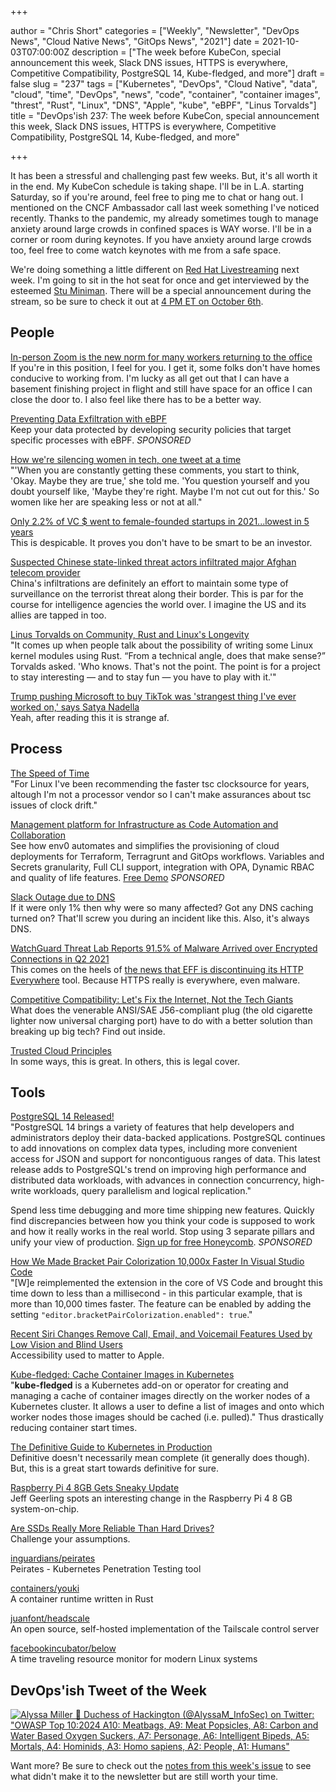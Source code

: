 +++

author = "Chris Short"
categories = ["Weekly", "Newsletter", "DevOps News", "Cloud Native News", "GitOps News", "2021"]
date = 2021-10-03T07:00:00Z
description = ["The week before KubeCon, special announcement this week, Slack DNS issues, HTTPS is everywhere, Competitive Compatibility, PostgreSQL 14, Kube-fledged, and more"]
draft = false
slug = "237"
tags = ["Kubernetes", "DevOps", "Cloud Native", "data", "cloud", "time", "DevOps", "news", "code", "container", "container images", "threst", "Rust", "Linux", "DNS", "Apple", "kube", "eBPF", "Linus Torvalds"]
title = "DevOps'ish 237: The week before KubeCon, special announcement this week, Slack DNS issues, HTTPS is everywhere, Competitive Compatibility, PostgreSQL 14, Kube-fledged, and more"

+++

It has been a stressful and challenging past few weeks. But, it's all worth it in the end. My KubeCon schedule is taking shape. I'll be in L.A. starting Saturday, so if you're around, feel free to ping me to chat or hang out. I mentioned on the CNCF Ambassador call last week something I've noticed recently. Thanks to the pandemic, my already sometimes tough to manage anxiety around large crowds in confined spaces is WAY worse. I'll be in a corner or room during keynotes. If you have anxiety around large crowds too, feel free to come watch keynotes with me from a safe space.

We're doing something a little different on [Red Hat Livestreaming](https://red.ht/livestreaming) next week. I'm going to sit in the hot seat for once and get interviewed by the esteemed [Stu Miniman](https://twitter.com/stu). There will be a special announcement during the stream, so be sure to check it out at [4 PM ET on October 6th](https://youtu.be/VLoeHoL0HdE?utm_source=newsletter&utm_medium=237&utm_campaign=devopsish).

## People

[In-person Zoom is the new norm for many workers returning to the office](https://www.washingtonpost.com/technology/2021/09/27/return-to-work-in-person-hybrid/)  
If you're in this position, I feel for you. I get it, some folks don't have homes conducive to working from. I'm lucky as all get out that I can have a basement finishing project in flight and still have space for an office I can close the door to. I also feel like there has to be a better way.

[Preventing Data Exfiltration with eBPF](https://goteleport.com/blog/preventing-data-exfiltration-with-ebpf/?utm_campaign=eg&utm_medium=partner&utm_source=devopsish)  
Keep your data protected by developing security policies that target specific processes with eBPF. *SPONSORED*

[How we're silencing women in tech, one tweet at a time](https://www.techrepublic.com/article/how-were-silencing-women-in-tech-one-tweet-at-a-time/)  
"'When you are constantly getting these comments, you start to think, 'Okay. Maybe they are true,' she told me. 'You question yourself and you doubt yourself like, 'Maybe they're right. Maybe I'm not cut out for this.' So women like her are speaking less or not at all."

[Only 2.2% of VC $ went to female-founded startups in 2021...lowest in 5 years](https://twitter.com/jayleejanet/status/1443317135648854020)  
This is despicable. It proves you don't have to be smart to be an investor.

[Suspected Chinese state-linked threat actors infiltrated major Afghan telecom provider](https://therecord.media/suspected-chinese-state-linked-threat-actors-infiltrated-major-afghan-telecom-provider/)  
China's infiltrations are definitely an effort to maintain some type of surveillance on the terrorist threat along their border. This is par for the course for intelligence agencies the world over. I imagine the US and its allies are tapped in too.

[Linus Torvalds on Community, Rust and Linux's Longevity](https://thenewstack.io/linus-torvalds-on-community-rust-and-linuxs-longevity/)  
"It comes up when people talk about the possibility of writing some Linux kernel modules using Rust. “From a technical angle, does that make sense?” Torvalds asked. 'Who knows. That's not the point. The point is for a project to stay interesting — and to stay fun — you have to play with it.'"

[Trump pushing Microsoft to buy TikTok was 'strangest thing I've ever worked on,' says Satya Nadella](https://www.theverge.com/2021/9/27/22697565/microsoft-ceo-satya-nadella-tiktok-acquisition-drama-strangest-thing)  
Yeah, after reading this it is strange af.

## Process

[The Speed of Time](https://www.brendangregg.com/blog/2021-09-26/the-speed-of-time.html)  
"For Linux I've been recommending the faster tsc clocksource for years, altough I'm not a processor vendor so I can't make assurances about tsc issues of clock drift."

[Management platform for Infrastructure as Code Automation and Collaboration](https://app.env0.com/login?utm_campaign=devopsish&utm_source=nativeads&utm_medium=newsletter)  
See how env0 automates and simplifies the provisioning of cloud deployments for Terraform, Terragrunt and GitOps workflows. Variables and Secrets granularity, Full CLI support, integration with OPA, Dynamic RBAC and quality of life features. [Free Demo](https://app.env0.com/login?utm_campaign=devopsish&utm_source=nativeads&utm_medium=newsletter) *SPONSORED*

[Slack Outage due to DNS](https://status.slack.com/2021-09-30)  
If it were only 1% then why were so many affected? Got any DNS caching turned on? That'll screw you during an incident like this. Also, it's always DNS.

[WatchGuard Threat Lab Reports 91.5% of Malware Arrived over Encrypted Connections in Q2 2021](https://www.watchguard.com/wgrd-news/press-releases/watchguard-threat-lab-reports-915-malware-arrived-over-encrypted)  
This comes on the heels of [the news that EFF is discontinuing its HTTP Everywhere](https://www.eff.org/deeplinks/2021/09/https-actually-everywhere) tool. Because HTTPS really is everywhere, even malware.

[Competitive Compatibility: Let's Fix the Internet, Not the Tech Giants](https://cacm.acm.org/magazines/2021/10/255710-competitive-compatibility/fulltext)  
What does the venerable ANSI/SAE J56-compliant plug (the old cigarette lighter now universal charging port) have to do with a better solution than breaking up big tech? Find out inside.

[Trusted Cloud Principles](https://trustedcloudprinciples.com/principles/)  
In some ways, this is great. In others, this is legal cover.

## Tools

[PostgreSQL 14 Released!](https://www.postgresql.org/about/news/postgresql-14-released-2318/)  
"PostgreSQL 14 brings a variety of features that help developers and administrators deploy their data-backed applications. PostgreSQL continues to add innovations on complex data types, including more convenient access for JSON and support for noncontiguous ranges of data. This latest release adds to PostgreSQL's trend on improving high performance and distributed data workloads, with advances in connection concurrency, high-write workloads, query parallelism and logical replication."

Spend less time debugging and more time shipping new features. Quickly find discrepancies between how you think your code is supposed to work and how it really works in the real world. Stop using 3 separate pillars and unify your view of production. [Sign up for free Honeycomb](https://ui.honeycomb.io/signup/?&utm_source=devopsish&utm_medium=newsletter&utm_campaign=ad&utm_content=product-signup). *SPONSORED*

[How We Made Bracket Pair Colorization 10,000x Faster In Visual Studio Code](https://code.visualstudio.com/blogs/2021/09/29/bracket-pair-colorization)  
"[W]e reimplemented the extension in the core of VS Code and brought this time down to less than a millisecond - in this particular example, that is more than 10,000 times faster. The feature can be enabled by adding the setting `"editor.bracketPairColorization.enabled": true`."

[Recent Siri Changes Remove Call, Email, and Voicemail Features Used by Low Vision and Blind Users](https://www.macrumors.com/2021/09/29/siri-changes-features-removed/)  
Accessibility used to matter to Apple.

[Kube-fledged: Cache Container Images in Kubernetes](https://itnext.io/kube-fledged-cache-container-images-in-kubernetes-7880a00bab91)  
"**kube-fledged** is a Kubernetes add-on or operator for creating and managing a cache of container images directly on the worker nodes of a Kubernetes cluster. It allows a user to define a list of images and onto which worker nodes those images should be cached (i.e. pulled)." Thus drastically reducing container start times.

[The Definitive Guide to Kubernetes in Production](https://www.weave.works/blog/the-definitive-guide-to-kubernetes-in-production)  
Definitive doesn't necessarily mean complete (it generally does though). But, this is a great start towards definitive for sure.

[Raspberry Pi 4 8GB Gets Sneaky Update](https://www.tomshardware.com/news/pi-4-gets-updated-soc)  
Jeff Geerling spots an interesting change in the Raspberry Pi 4 8 GB system-on-chip.

[Are SSDs Really More Reliable Than Hard Drives?](https://www.backblaze.com/blog/are-ssds-really-more-reliable-than-hard-drives/)  
Challenge your assumptions.

[inguardians/peirates](https://github.com/inguardians/peirates)  
Peirates - Kubernetes Penetration Testing tool

[containers/youki](https://github.com/containers/youki)  
A container runtime written in Rust

[juanfont/headscale](https://github.com/juanfont/headscale)  
An open source, self-hosted implementation of the Tailscale control server

[facebookincubator/below](https://github.com/facebookincubator/below)  
A time traveling resource monitor for modern Linux systems

## DevOps'ish Tweet of the Week

[![Alyssa Miller 👑 Duchess of Hackington (@AlyssaM_InfoSec) on Twitter: "OWASP Top 10:2024 A10: Meatbags, A9: Meat Popsicles, A8: Carbon and Water Based Oxygen Suckers, A7: Personage, A6: Intelligent Bipeds, A5: Mortals, A4: Hominids, A3: Homo sapiens, A2: People, A1: Humans"](["https://shortcdn.com/file/devopsish/237-devopsish-tweet-of-the-week.png)](https://twitter.com/AlyssaM_InfoSec/status/1442566442755440644)

Want more? Be sure to check out the [notes from this week's issue](https://devopsish.com/237/notes/) to see what didn't make it to the newsletter but are still worth your time.
